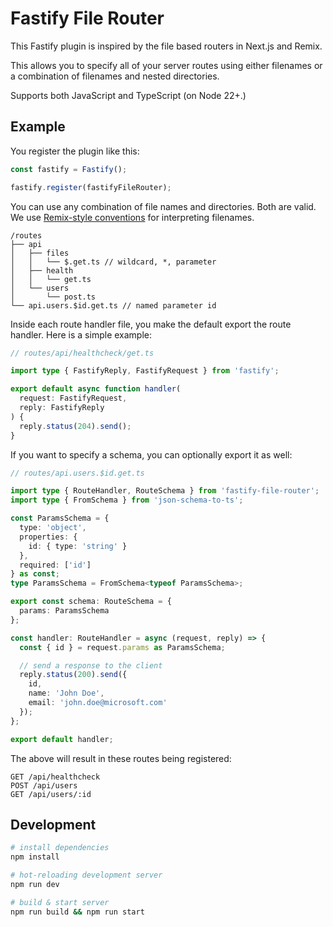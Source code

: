 # Fastify File Router

This Fastify plugin is inspired by the file based routers in Next.js and Remix.

This allows you to specify all of your server routes using either filenames or a combination of filenames and nested directories.

Supports both JavaScript and TypeScript (on Node 22+.)

## Example

You register the plugin like this:

```ts
const fastify = Fastify();

fastify.register(fastifyFileRouter);
```

You can use any combination of file names and directories. Both are valid. We use [Remix-style conventions](https://remix.run/docs/en/main/file-conventions/routes) for interpreting filenames.

```
/routes
├── api
│   ├── files
│   │   └── $.get.ts // wildcard, *, parameter
│   ├── health
│   │   └── get.ts
│   └── users
│       └── post.ts
└── api.users.$id.get.ts // named parameter id
```

Inside each route handler file, you make the default export the route handler. Here is a simple example:

```ts
// routes/api/healthcheck/get.ts

import type { FastifyReply, FastifyRequest } from 'fastify';

export default async function handler(
  request: FastifyRequest,
  reply: FastifyReply
) {
  reply.status(204).send();
}
```

If you want to specify a schema, you can optionally export it as well:

```ts
// routes/api.users.$id.get.ts

import type { RouteHandler, RouteSchema } from 'fastify-file-router';
import type { FromSchema } from 'json-schema-to-ts';

const ParamsSchema = {
  type: 'object',
  properties: {
    id: { type: 'string' }
  },
  required: ['id']
} as const;
type ParamsSchema = FromSchema<typeof ParamsSchema>;

export const schema: RouteSchema = {
  params: ParamsSchema
};

const handler: RouteHandler = async (request, reply) => {
  const { id } = request.params as ParamsSchema;

  // send a response to the client
  reply.status(200).send({
    id,
    name: 'John Doe',
    email: 'john.doe@microsoft.com'
  });
};

export default handler;
```

The above will result in these routes being registered:

```
GET /api/healthcheck
POST /api/users
GET /api/users/:id
```

## Development

```sh
# install dependencies
npm install

# hot-reloading development server
npm run dev

# build & start server
npm run build && npm run start
```
